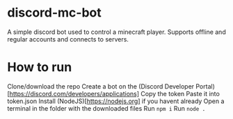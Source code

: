 # discord-mc-bot
A simple discord bot used to control a minecraft player. Supports offline and regular accounts and connects to servers.

# How to run
Clone/download the repo
Create a bot on the (Discord Developer Portal)[https://discord.com/developers/applications]
Copy the token
Paste it into token.json
Install (NodeJS)[https://nodejs.org] if you havent already
Open a terminal in the folder with the downloaded files
Run `npm i`
Run `node .`
